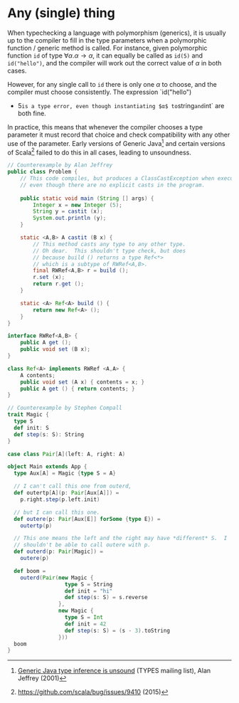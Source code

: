 # Any (single) thing

When typechecking a language with polymorphism (generics), it is
usually up to the compiler to fill in the type parameters when a
polymorphic function / generic method is called.  For instance, given
polymorphic function `id` of type $∀α. α → α$, it can equally be
called as `id(5)` and `id("hello")`, and the compiler will work out
the correct value of $α$ in both cases.

However, for any single call to `id` there is only one $α$ to choose,
and the compiler must choose consistently. The expression `id("hello")
+ 5` is a type error, even though instantiating $α$ to `string` and
`int` are both fine.

In practice, this means that whenever the compiler chooses a type
parameter it must record that choice and check compatibility with any
other use of the parameter. Early versions of Generic Java[^java] and certain
versions of Scala[^scala] failed to do this in all cases, leading to unsoundness.

```java
// Counterexample by Alan Jeffrey
public class Problem {
    // This code compiles, but produces a ClassCastException when executed
    // even though there are no explicit casts in the program.
    
    public static void main (String [] args) {
        Integer x = new Integer (5);
        String y = castit (x);
        System.out.println (y);
    }

    static <A,B> A castit (B x) {
        // This method casts any type to any other type.
        // Oh dear.  This shouldn't type check, but does
        // because build () returns a type Ref<*>
        // which is a subtype of RWRef<A,B>.
        final RWRef<A,B> r = build ();
        r.set (x);
        return r.get ();
    }

    static <A> Ref<A> build () {
        return new Ref<A> ();
    }
}

interface RWRef<A,B> {
    public A get ();
    public void set (B x);
}

class Ref<A> implements RWRef <A,A> {
    A contents;
    public void set (A x) { contents = x; }
    public A get () { return contents; }
}
```
```scala
// Counterexample by Stephen Compall
trait Magic {
  type S
  def init: S
  def step(s: S): String
}

case class Pair[A](left: A, right: A)

object Main extends App {
  type Aux[A] = Magic {type S = A}

  // I can't call this one from outerd,
  def outertp[A](p: Pair[Aux[A]]) =
    p.right.step(p.left.init)

  // but I can call this one.
  def outere(p: Pair[Aux[E]] forSome {type E}) =
    outertp(p)

  // This one means the left and the right may have *different* S.  I
  // shouldn't be able to call outere with p.
  def outerd(p: Pair[Magic]) =
    outere(p)

  def boom =
    outerd(Pair(new Magic {
                  type S = String
                  def init = "hi"
                  def step(s: S) = s.reverse
                },
                new Magic {
                  type S = Int
                  def init = 42
                  def step(s: S) = (s - 3).toString
                }))
  boom
}
```

[^java]: [Generic Java type inference is unsound](https://www.seas.upenn.edu/~sweirich/types/archive/1999-2003/msg00849.html) (TYPES mailing list), Alan Jeffrey (2001)

[^scala]: <https://github.com/scala/bug/issues/9410> (2015)
